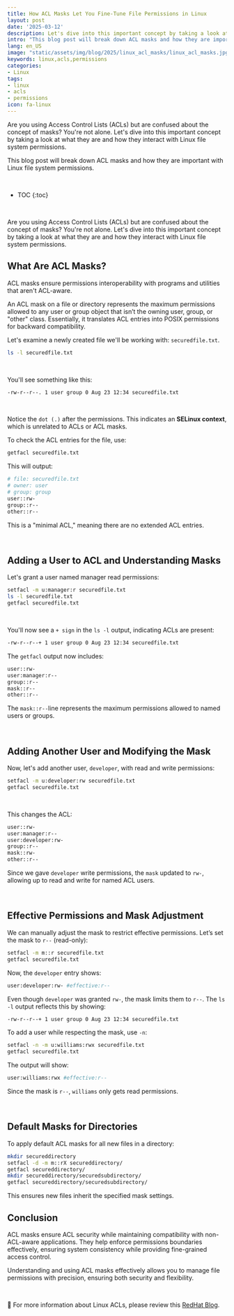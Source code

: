 ```yaml
---
title: How ACL Masks Let You Fine-Tune File Permissions in Linux
layout: post
date: '2025-03-12'
description: Let's dive into this important concept by taking a look at what they are and how they interact with Linux file system permissions.
intro: "This blog post will break down ACL masks and how they are important with Linux file system permissions." 
lang: en_US
image: "static/assets/img/blog/2025/linux_acl_masks/linux_acl_masks.jpg"
keywords: linux,acls,permissions
categories:
- Linux
tags:
- linux
- acls
- permissions
icon: fa-linux
---
```

Are you using Access Control Lists (ACLs) but are confused about the concept of masks? You're not alone. Let's dive into this important concept by taking a look at what they are and how they interact with Linux file system permissions.

This blog post will break down ACL masks and how they are important with Linux file system permissions.

<br>

* TOC 
{:toc}

<br>

Are you using Access Control Lists (ACLs) but are confused about the concept of masks? You're not alone. Let's dive into this important concept by taking a look at what they are and how they interact with Linux file system permissions.

## What Are ACL Masks?

ACL masks ensure permissions interoperability with programs and utilities that aren't ACL-aware.

An ACL mask on a file or directory represents the maximum permissions allowed to any user or group object that isn’t the owning user, group, or "other" class. Essentially, it translates ACL entries into POSIX permissions for backward compatibility.

Let's examine a newly created file we'll be working with: `securedfile.txt`.

```sh
ls -l securedfile.txt
```

<br>

You'll see something like this:

```sh
-rw-r--r--. 1 user group 0 Aug 23 12:34 securedfile.txt
```

<br>

Notice the `dot (.)` after the permissions. This indicates an **SELinux context**, which is unrelated to ACLs or ACL masks.

To check the ACL entries for the file, use:

```sh
getfacl securedfile.txt
```

This will output:

```sh
# file: securedfile.txt
# owner: user
# group: group
user::rw-
group::r--
other::r--
```

This is a "minimal ACL," meaning there are no extended ACL entries.

<br>

## Adding a User to ACL and Understanding Masks

Let's grant a user named manager read permissions:

```sh
setfacl -m u:manager:r securedfile.txt
ls -l securedfile.txt
getfacl securedfile.txt
```

<br>

You'll now see a `+ sign` in the `ls -l` output, indicating ACLs are present:

```sh
-rw-r--r--+ 1 user group 0 Aug 23 12:34 securedfile.txt
```

The `getfacl` output now includes:

```sh
user::rw-
user:manager:r--
group::r--
mask::r--
other::r--
```

The `mask::r--`line represents the maximum permissions allowed to named users or groups.

<br>

## Adding Another User and Modifying the Mask

Now, let's add another user, `developer`, with read and write permissions:

```sh
setfacl -m u:developer:rw securedfile.txt
getfacl securedfile.txt
```

<br>

This changes the ACL:

```sh
user::rw-
user:manager:r--
user:developer:rw-
group::r--
mask::rw-
other::r--
```

Since we gave `developer` write permissions, the `mask` updated to `rw-`, allowing up to read and write for named ACL users.

<br>

## Effective Permissions and Mask Adjustment

We can manually adjust the mask to restrict effective permissions. Let’s set the mask to `r--` (read-only):

```sh
setfacl -m m::r securedfile.txt
getfacl securedfile.txt
```

Now, the `developer` entry shows:

```sh
user:developer:rw- #effective:r--
```

Even though `developer` was granted `rw-`, the mask limits them to `r--`. The `ls -l` output reflects this by showing:

```sh
-rw-r--r--+ 1 user group 0 Aug 23 12:34 securedfile.txt
```

To add a user while respecting the mask, use `-n`:

```sh
setfacl -n -m u:williams:rwx securedfile.txt
getfacl securedfile.txt
```

The output will show:

```sh
user:williams:rwx #effective:r--
```

Since the mask is `r--`, `williams` only gets read permissions.

<br>

## Default Masks for Directories

To apply default ACL masks for all new files in a directory:

```sh
mkdir secureddirectory
setfacl -d -m m::rX secureddirectory/
getfacl secureddirectory/
mkdir secureddirectory/securedsubdirectory/
getfacl secureddirectory/securedsubdirectory/
```

This ensures new files inherit the specified mask settings.







## **Conclusion**

ACL masks ensure ACL security while maintaining compatibility with non-ACL-aware applications. They help enforce permissions boundaries effectively, ensuring system consistency while providing fine-grained access control.
 <br>

Understanding and using ACL masks effectively allows you to manage file permissions with precision, ensuring both security and flexibility.

<br>

📝 For more information about Linux ACLs, please review this [RedHat Blog](https://www.redhat.com/en/blog/linux-access-control-lists).
